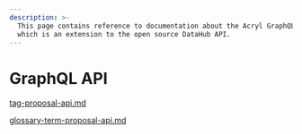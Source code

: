 ```yaml
---
description: >-
  This page contains reference to documentation about the Acryl GraphQL API,
  which is an extension to the open source DataHub API.
---
```


# GraphQL API

[tag-proposal-api.md](tag-proposal-api.md)

[glossary-term-proposal-api.md](glossary-term-proposal-api.md)

